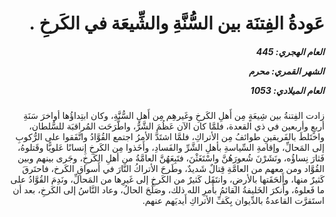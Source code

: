 <h1 dir="rtl">عَودةُ الفِتنَة بين السُّنَّةِ والشِّيعَة في الكَرخِ .</h1>

<h5 dir="rtl">العام الهجري:  445

الشهر القمري: محرم

العام الميلادي: 1053</h5>

<p dir="rtl">زادت الفِتنةُ بين شِيعَةٍ مِن أَهلِ الكَرخِ وغَيرهِم مِن أَهلِ السُّنَّةِ، وكان ابتِداؤُها أواخرَ سَنَةِ أربعٍ وأربعين في ذي القعدة، فلمَّا كان الآن عَظُمَ الشَّرُّ، واطَّرَحَت المُراقبَة للسُّلطان، واختَلطَ بالفَريقينِ طوائفُ مِن الأتراكِ، فلمَّا اشتَدَّ الأمرُ اجتمع القُوَّادُ واتَّفَقوا على الرُّكوبِ إلى المَحالِّ، وإقامةِ السِّياسةِ بأهلِ الشَّرِّ والفَسادِ، وأَخَذوا مِن الكَرخِ إِنسانًا عَلويًّا وقَتلوهُ، فَثارَ نِساؤُه، ونَشَرْنَ شُعورَهُنَّ واسْتَغَثْنَ، فتَبِعَهُنَّ العامَّةُ من أهلِ الكَرخِ، وجَرى بينهم وبين القُوَّاد ومن معهم من العامَّةِ قِتالٌ شَديدٌ، وطَرحَ الأتراكُ النَّارَ في أَسواقِ الكَرخ، فاحتَرقَ كَثيرٌ منها، وأَلحَقَتها بالأرضِ، وانتَقَل كَثيرٌ من الكَرخِ إلى غَيرِها من المَحالِّ، ونَدِمَ القُوَّادُ على ما فَعلوهُ، وأَنكرَ الخَليفةُ القائمُ بأَمرِ الله ذلك، وصَلُحَ الحالُ، وعاد النَّاسُ إلى الكَرخِ، بعد أن استَقرَّت القاعدةُ بالدِّيوان بِكَفِّ الأتراكِ أَيديَهم عنهم.</p></br>
